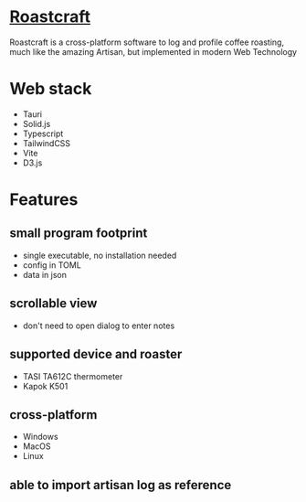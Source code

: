 [Roastcraft](https://roastcraft.app/)
==========

Roastcraft is a cross-platform software to log and profile coffee roasting, much like the amazing Artisan, but implemented in modern Web Technology

# Web stack
- Tauri
- Solid.js
- Typescript
- TailwindCSS
- Vite
- D3.js

# Features
## small program footprint
  - single executable, no installation needed
  - config in TOML
  - data in json

## scrollable view
  - don't need to open dialog to enter notes

## supported device and roaster
  - TASI TA612C thermometer
  - Kapok K501

## cross-platform
  - Windows
  - MacOS
  - Linux

## able to import artisan log as reference

